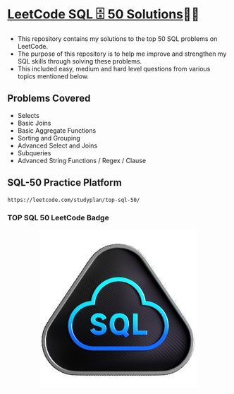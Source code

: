 # [LeetCode SQL 🗄️ 50 Solutions]()👨‍💻 

- This repository contains my solutions to the top 50 SQL problems on LeetCode.
- The purpose of this repository is to help me improve and strengthen my SQL skills through solving these problems.
- This included easy, medium and hard level questions from various topics mentioned below.

## Problems Covered
- Selects
- Basic Joins
- Basic Aggregate Functions
- Sorting and Grouping
- Advanced Select and Joins
- Subqueries
- Advanced String Functions / Regex / Clause

## SQL-50 Practice Platform
```bash
https://leetcode.com/studyplan/top-sql-50/
```



### TOP SQL 50 LeetCode Badge 

<p align="center"> <img src="Top_SQL_50.gif" alt="Top SQL 50 Badge" /> </p>
